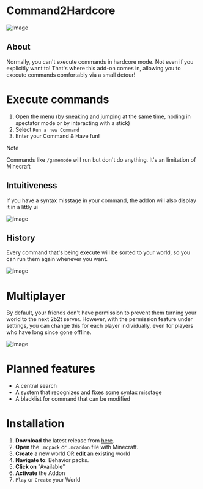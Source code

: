 # Command2Hardcore

![Image](https://github.com/user-attachments/assets/093e94d3-f5dd-4dbf-aa71-5da9e38741eb)

## About
Normally, you can't execute commands in hardcore mode. Not even if you explicitly want to! That's where this add-on comes in, allowing you to execute commands comfortably via a small detour!

# Execute commands
1. Open the menu (by sneaking and jumping at the same time, noding in spectator mode or by interacting with a stick)
2. Select `Run a new Command`
3. Enter your Command & Have fun!

> [!NOTE]
> Commands like `/gamemode` will run but don't do anything.
It's an limitation of Minecraft

## Intuitiveness
If you have a syntax misstage in your command, the addon will also display it in a littly ui

![Image](https://github.com/user-attachments/assets/ef4b2e37-3a38-4dd6-a26a-dd4ee877f12b)

## History
Every command that's being execute will be sorted to your world, so you can run them again whenever you want.

![Image](https://github.com/user-attachments/assets/7443b352-91fa-455b-b8de-01e22befbad0)

# Multiplayer
By default, your friends don't have permission to prevent them turning your world to the next 2b2t server.
However, with the permission feature under settings, you can change this for each player individually, even for players who have long since gone offline.

![Image](https://github.com/user-attachments/assets/77915bc5-f7fe-4379-89e9-950c11d31e4a)

# Planned features
- A central search
- A system that recognizes and fixes some syntax misstage
- A blacklist for command that can be modified

# Installation
1. **Download** the latest release from [here](https://github.com/TheFelixLive/Command2Hardcore/releases/latest).
2. **Open** the `.mcpack` or `.mcaddon` file with Minecraft.
3. **Create** a new world OR **edit** an existing world
4. **Navigate to**: Behavior packs.
5. **Click on** "Available"
6. **Activate** the Addon
7. `Play` or `Create` your World
